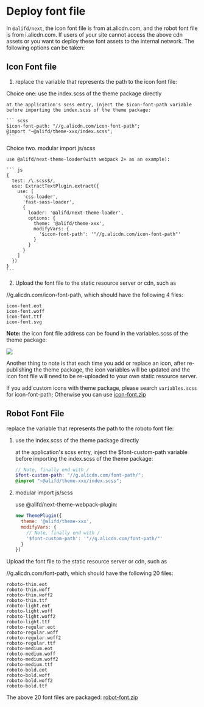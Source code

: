 # Deploy font file

In `@alifd/next`, the icon font file is from at.alicdn.com, and the robot font file is from i.alicdn.com. If users of your site cannot access the above cdn assets or you want to deploy these font assets to the internal network. The following options can be taken:

## Icon Font file
1. replace the variable that represents the path to the icon font file:

Choice one: use the index.scss of the theme package directly

    at the application's scss entry, inject the $icon-font-path variable before importing the index.scss of the theme package:

    ``` scss
    $icon-font-path: "//g.alicdn.com/icon-font-path";
    @import "~@alifd/theme-xxx/index.scss";
    ```

Choice two. modular import js/scss

    use @alifd/next-theme-loader(with webpack 2+ as an example):

    ``` js
    {
      test: /\.scss$/,
      use: ExtractTextPlugin.extract({
        use: [
          'css-loader',
          'fast-sass-loader',
          {
            loader: '@alifd/next-theme-loader',
            options: {
              theme: '@alifd/theme-xxx',
              modifyVars: {
                '$icon-font-path': '"//g.alicdn.com/icon-font-path"'
              }
            }
          }
        ]
      })
    }
    ```

2. Upload the font file to the static resource server or cdn, such as

//g.alicdn.com/icon-font-path, which should have the following 4 files:

```
icon-font.eot
icon-font.woff
icon-font.ttf
icon-font.svg
```

**Note:** the icon font file address can be found in the variables.scss of the theme package:

![](https://img.alicdn.com/tfs/TB1u.I8qtknBKNjSZKPXXX6OFXa-620-329.png)

Another thing to note is that each time you add or replace an icon, after re-publishing the theme package, the icon variables will be updated and the icon font file will need to be re-uploaded to your own static resource server.


If you add custom icons with theme package, please search `variables.scss` for icon-font-path;
Otherwise you can use [icon-font.zip](
https://alifd.oss-cn-hangzhou.aliyuncs.com/fonts/icon-font.zip)


## Robot Font File
replace the variable that represents the path to the roboto font file:

1. use the index.scss of the theme package directly

    at the application's scss entry, inject the $font-custom-path variable before importing the index.scss of the theme package:

    ``` scss
    // Note, finally end with /
    $font-custom-path: "//g.alicdn.com/font-path/";
    @improt "~@alifd/theme-xxx/index.scss";
    ```

2. modular import js/scss

    use @alifd/next-theme-webpack-plugin:

    ``` js
    new ThemePlugin({
      theme: '@alifd/theme-xxx',
      modifyVars: {
        // Note, finally end with /
        '$font-custom-path': '"//g.alicdn.com/font-path/"'
      }
    })
    ```

Upload the font file to the static resource server or cdn, such as

//g.alicdn.com/font-path, which should have the following 20 files:

```
roboto-thin.eot
roboto-thin.woff
roboto-thin.woff2
roboto-thin.ttf
roboto-light.eot
roboto-light.woff
roboto-light.woff2
roboto-light.ttf
roboto-regular.eot
roboto-regular.woff
roboto-regular.woff2
roboto-regular.ttf
roboto-medium.eot
roboto-medium.woff
roboto-medium.woff2
roboto-medium.ttf
roboto-bold.eot
roboto-bold.woff
roboto-bold.woff2
roboto-bold.ttf
```

The above 20 font files are packaged: [robot-font.zip](https://files.alicdn.com/tpsservice/31b61ac0c41fac383a1bffd154674347.zip)
